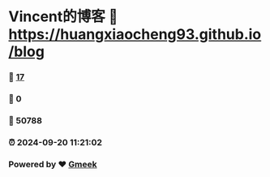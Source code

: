 # Vincent的博客 :link: https://huangxiaocheng93.github.io/blog 
### :page_facing_up: [17](https://huangxiaocheng93.github.io/blog/tag.html) 
### :speech_balloon: 0 
### :hibiscus: 50788 
### :alarm_clock: 2024-09-20 11:21:02 
### Powered by :heart: [Gmeek](https://github.com/Meekdai/Gmeek)
